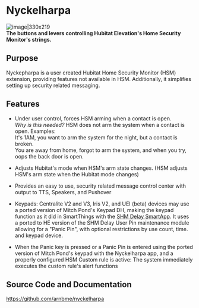 # Nyckelharpa
![image|330x219](upload://2rvgR6hq8fN2GQVji8FeUNSYDqR.jpeg)  
**The buttons and levers controlling Hubitat Elevation's Home Security Monitor's strings.** 
## Purpose
Nyckepharpa is a user created Hubitat Home Security Monitor (HSM) extension, providing features not available in HSM. Additionally, it simplifies setting up security related messaging. 

## Features

* Under user control, forces HSM arming when a contact is open.<br /> 
*Why is this needed?*  HSM does not arm the system when a contact is open. Examples:<br />
It's 1AM, you want to arm the system for the night, but a contact is broken.<br /> 
You are away from home, forgot to arm the system, and when you try, oops the back door is open. 
* Adjusts Hubitat's mode when HSM's arm state changes. (HSM adjusts HSM's arm state when the Hubitat mode changes)
* Provides an easy to use, security related message control center with output to TTS, Speakers, and Pushover

* Keypads: Centralite V2 and V3, Iris V2, and UEI (beta) devices may use a ported version of Mitch Pond's Keypad DH, making the keypad function as it did in SmartThings with the [SHM Delay SmartApp](https://community.smartthings.com/t/release-shm-delay-version-2-0/121800). It uses a ported to HE version of the SHM Delay User Pin maintenance module allowing for a "Panic Pin", with optional restrictions by use count, time. and keypad device. 

* When the Panic key is pressed or a Panic Pin is entered using the ported version of Mitch Pond's keypad with the Nyckelharpa app, and a properly configured HSM Custom rule is active:
The system immediately executes the custom rule's alert functions

## Source Code and Documentation
https://github.com/arnbme/nyckelharpa

